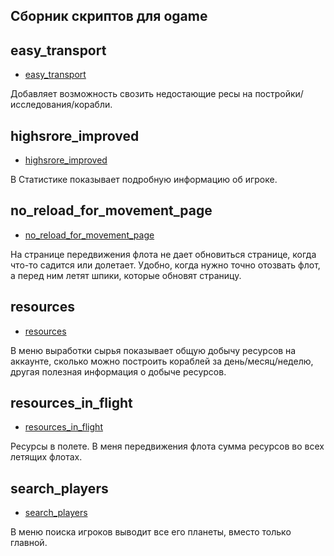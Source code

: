 ## Сборник скриптов для ogame


## easy_transport
* [easy_transport](https://github.com/hellpain/ogame_scripts/raw/master/scripts/easy_transport/easy_transport.user.js)

Добавляет возможность свозить недостающие ресы на постройки/исследования/корабли.

## highsrore_improved
* [highsrore_improved](https://github.com/hellpain/ogame_scripts/raw/master/scripts/highsrore_improved/highsrore_improved.user.js)

В Статистике показывает подробную информацию об игроке. 

## no_reload_for_movement_page
* [no_reload_for_movement_page](https://github.com/hellpain/ogame_scripts/raw/master/scripts/no_reload_for_movement_page/no_reload_for_movement_page.user.js)

На странице передвижения флота не дает обновиться странице, когда что-то садится или долетает. Удобно, когда нужно точно отозвать флот, а перед ним летят шпики, которые обновят страницу. 

## resources
* [resources](https://github.com/hellpain/ogame_scripts/raw/master/scripts/resources/resources.user.js)

В меню выработки сырья показывает общую добычу ресурсов на аккаунте, сколько можно построить кораблей за день/месяц/неделю, другая полезная информация о добыче ресурсов.

## resources_in_flight
* [resources_in_flight](https://github.com/hellpain/ogame_scripts/raw/master/scripts/resources_in_flight/resources_in_flight.user.js)

Ресурсы в полете. В меня передвижения флота сумма ресурсов во всех летящих флотах.

## search_players
* [search_players](https://github.com/hellpain/ogame_scripts/raw/master/scripts/search_players/search_players.user.js)

В меню поиска игроков выводит все его планеты, вместо только главной.
